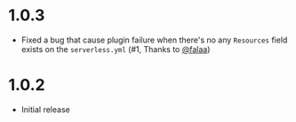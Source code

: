 
# 1.0.3

- Fixed a bug that cause plugin failure when there's no any `Resources` field exists on the `serverless.yml` (#1, Thanks to [@falaa](https://github.com/falaa))

# 1.0.2

- Initial release

